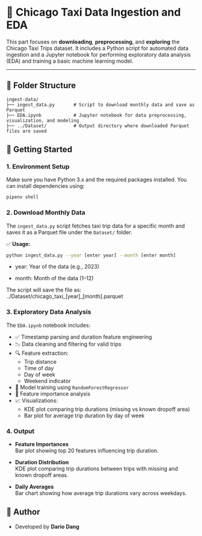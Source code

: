 # 🚕 Chicago Taxi Data Ingestion and EDA

This part focuses on **downloading**, **preprocessing**, and **exploring** the Chicago Taxi Trips dataset. It includes a Python script for automated data ingestion and a Jupyter notebook for performing exploratory data analysis (EDA) and training a basic machine learning model.

---

## 📁 Folder Structure
```
ingest-data/
├── ingest_data.py       # Script to download monthly data and save as Parquet
├── EDA.ipynb            # Jupyter notebook for data preprocessing, visualization, and modeling
├── ../Dataset/          # Output directory where downloaded Parquet files are saved
```

## 🚀 Getting Started

### 1. Environment Setup

Make sure you have Python 3.x and the required packages installed. You can install dependencies using:
```bash
pipenv shell 
```

### 2. Download Monthly Data

The `ingest_data.py` script fetches taxi trip data for a specific month and saves it as a Parquet file under the `Dataset/` folder.

✅ **Usage:**

```bash
python ingest_data.py --year [enter year] --month [enter month]
```

- year: Year of the data (e.g., 2023)

- month: Month of the data (1–12)

The script will save the file as: ../Dataset/chicago_taxi_[year]_[month].parquet

### 3. Exploratory Data Analysis 

The `EDA.ipynb` notebook includes:

- ✅ Timestamp parsing and duration feature engineering  
- 📉 Data cleaning and filtering for valid trips  
- 🔍 Feature extraction:
  - Trip distance  
  - Time of day  
  - Day of week  
  - Weekend indicator  
- 🤖 Model training using `RandomForestRegressor`  
- 🔢 Feature importance analysis  
- 📈 Visualizations:
  - KDE plot comparing trip durations (missing vs known dropoff area)  
  - Bar plot for average trip duration by day of week  


### 4. Output

- **Feature Importances**  
  Bar plot showing top 20 features influencing trip duration.

- **Duration Distribution**  
  KDE plot comparing trip durations between trips with missing and known dropoff areas.

- **Daily Averages**  
  Bar chart showing how average trip durations vary across weekdays.

## 👤 Author

- Developed by **Dario Dang**